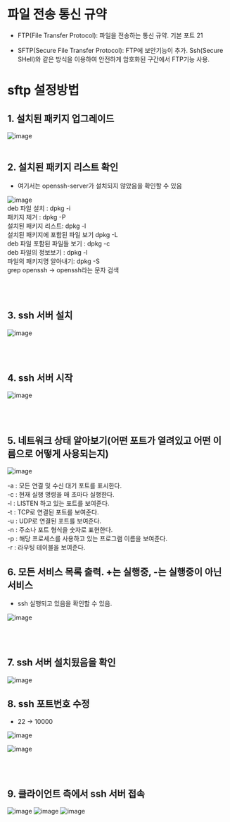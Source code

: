 # 파일 전송 통신 규약
- FTP(File Transfer Protocol): 파일을 전송하는 통신 규약. 기본 포트 21

- SFTP(Secure File Transfer Protocol): FTP에 보안기능이 추가. Ssh(Secure SHell)와 같은 방식을 이용하여 안전하게 암호화된 구간에서 FTP기능 사용. 

# sftp 설정방법
## 1. 설치된 패키지 업그레이드 


![image](https://user-images.githubusercontent.com/44438752/62205910-84d81f00-b3cb-11e9-8ee9-22c619ae7c41.png)
<br/><br/>

## 2. 설치된 패키지 리스트 확인
- 여기서는 openssh-server가 설치되지 않았음을 확인할 수 있음


![image](https://user-images.githubusercontent.com/44438752/62205588-be5c5a80-b3ca-11e9-96ec-f31045fd04d5.png)
<br/>
deb 파일 설치 : dpkg -i <file name.deb> 
<br/>
패키지 제거 : dpkg -P <package nae>
<br/>
설치된 패키지 리스트: dpkg -l
<br/>
설치된 패키지에 포함된 파일 보기 dpkg -L <package name>
<br/>
deb 파일 포함된 파일들 보기 : dpkg -c <file name.deb>
<br/>
deb 파일의 정보보기 : dpkg -l <file name.deb>
<br/>
파일의 패키지명 알아내기: dpkg -S <file name>
<br/>
grep openssh -> openssh라는 문자 검색

<br/><br/>

## 3. ssh 서버 설치


![image](https://user-images.githubusercontent.com/44438752/62206089-fadc8600-b3cb-11e9-94dd-596fb9682817.png)

<br/><br/>

## 4. ssh 서버 시작


![image](https://user-images.githubusercontent.com/44438752/62206129-10ea4680-b3cc-11e9-8d4e-2dd4ee0af354.png)

<br/><br/>
## 5. 네트워크 상태 알아보기(어떤 포트가 열려있고 어떤 이름으로 어떻게 사용되는지)

![image](https://user-images.githubusercontent.com/44438752/62206176-2a8b8e00-b3cc-11e9-9f19-1688a5cd10e6.png)

-a : 모든 연결 및 수신 대기 포트를 표시한다.
<br/>
-c : 현재 실행 명령을 매 초마다 실행한다.
<br/>
-l : LISTEN 하고 있는 포트를 보여준다.
<br/>
-t : TCP로 연결된 포트를 보여준다.
<br/>
-u : UDP로 연결된 포트를 보여준다.
<br/>
-n : 주소나 포트 형식을 숫자로 표현한다.
<br/>
-p : 해당 프로세스를 사용하고 있는 프로그램 이름을 보여준다.
<br/>
-r : 라우팅 테이블을 보여준다.

## 6. 모든 서비스 목록 출력. +는 실행중, -는 실행중이 아닌 서비스
- ssh 실행되고 있음을 확인할 수 있음.


![image](https://user-images.githubusercontent.com/44438752/62206286-6b83a280-b3cc-11e9-83d4-4f7a71892090.png)

<br/><br/>

## 7. ssh 서버 설치됬음을 확인


![image](https://user-images.githubusercontent.com/44438752/62206313-7b9b8200-b3cc-11e9-93d9-ceb0baaf16a1.png)

## 8. ssh 포트번호 수정
- 22 -> 10000


![image](https://user-images.githubusercontent.com/44438752/62206374-a2f24f00-b3cc-11e9-8bd6-851b37a42c80.png)

![image](https://user-images.githubusercontent.com/44438752/62206398-ae457a80-b3cc-11e9-933c-f7e6104b1213.png)

<br/><br/>

## 9. 클라이언트 측에서 ssh 서버 접속
![image](https://user-images.githubusercontent.com/44438752/62206459-d3d28400-b3cc-11e9-97d9-9f1ccec980bc.png)
![image](https://user-images.githubusercontent.com/44438752/62206484-e220a000-b3cc-11e9-89fc-fc42e874b8b1.png)
![image](https://user-images.githubusercontent.com/44438752/62206496-e8af1780-b3cc-11e9-996d-3e4cf3e2184e.png)
